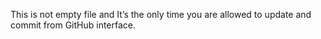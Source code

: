 This is not empty file and It’s the only time you are allowed to update and commit from GitHub interface.
